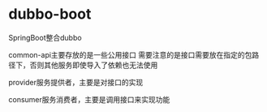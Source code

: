 # dubbo-boot
SpringBoot整合dubbo

common-api主要存放的是一些公用接口
需要注意的是接口需要放在指定的包路径下，否则其他服务即使导入了依赖也无法使用

provider服务提供者，主要是对接口的实现

consumer服务消费者，主要是调用接口来实现功能
